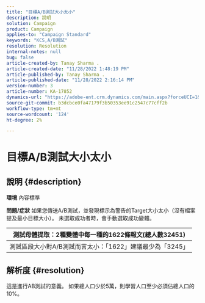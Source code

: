 ```yaml
---
title: "目標A/B測試大小太小"
description: 說明
solution: Campaign
product: Campaign
applies-to: "Campaign Standard"
keywords: "KCS,A/B測試"
resolution: Resolution
internal-notes: null
bug: false
article-created-by: Tanay Sharma .
article-created-date: "11/28/2022 1:48:19 PM"
article-published-by: Tanay Sharma .
article-published-date: "11/28/2022 2:16:14 PM"
version-number: 3
article-number: KA-17852
dynamics-url: "https://adobe-ent.crm.dynamics.com/main.aspx?forceUCI=1&pagetype=entityrecord&etn=knowledgearticle&id=aa5e4c4d-236f-ed11-9562-6045bd006239"
source-git-commit: b3dcbce0fa47179f3b50353ee91c2547c77cff2b
workflow-type: tm+mt
source-wordcount: '124'
ht-degree: 2%

---
```


# 目標A/B測試大小太小

## 說明 {#description}

<b>環境</b>
內容標準


<b>問題/症狀</b>
如果您傳送A/B測試，並發現標示為警告的Target大小太小（沒有檔案提及最小目標大小）。 未選取成功者時，會手動選取成功變體。




| 測試母體提取：2種變體中每一種的1622條報文(總人數32451) |
| --- |
| 測試區段大小對A/B測試而言太小：「1622」建議最少為「3245」 |



## 解析度 {#resolution}


這是進行AB測試的意義。 如果總人口少於5萬，則學習人口至少必須佔總人口的10%。
